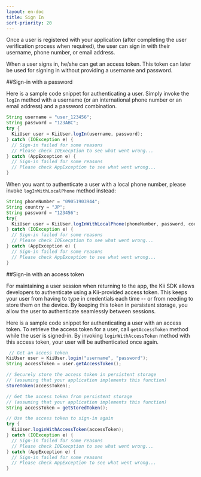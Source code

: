 ```yaml
---
layout: en-doc
title: Sign In
sort-priority: 20
---
```

Once a user is registered with your application (after completing the user verification process when required), the user can sign in with their username, phone number, or email address.

When a user signs in, he/she can get an access token.  This token can later be used for signing in without providing a username and password.


##Sign-in with a password

Here is a sample code snippet for authenticating a user.  Simply invoke the `logIn` method with a username (or an international phone number or an email address) and a password combination.

```java
String username = "user_123456";
String password = "123ABC";
try {
  KiiUser user = KiiUser.logIn(username, password);
} catch (IOException e) {
  // Sign-in failed for some reasons
  // Please check IOExecption to see what went wrong...
} catch (AppException e) {
  // Sign-in failed for some reasons
  // Please check AppException to see what went wrong...
}
```
When you want to authenticate a user with a local phone number, please invoke `logInWithLocalPhone` method instead:

```java
String phoneNumber = "09051903944";
String country = "JP";
String password = "123456";
try{
  KiiUser user = KiiUser.logInWithLocalPhone(phoneNumber, password, country);
} catch (IOException e) {
  // Sign-in failed for some reasons
  // Please check IOExecption to see what went wrong...
} catch (AppException e) {
  // Sign-in failed for some reasons
  // Please check AppException to see what went wrong...
}
```

##Sign-in with an access token

For maintaining a user session when returning to the app, the Kii SDK allows developers to authenticate using a Kii-provided access token. This keeps your user from having to type in credentials each time -- or from needing to store them on the device. By keeping this token in persistent storage, you allow the user to authenticate seamlessly between sessions.

Here is a sample code snippet for authenticating a user with an access token.  To retrieve the access token for a user, call `getAccessToken` method while the user is signed-in. By invoking `loginWithAccessToken` method with this access token, your user will be authenticated once again.

```java
 // Get an access token
KiiUser user = KiiUser.login("username", "password");
String accessToken = user.getAccessToken();

// Securely store the access token in persistent storage
// (assuming that your application implements this function)
storeToken(accessToken);

// Get the access token from persistent storage
// (assuming that your application implements this function)
String accessToken = getStoredToken();

// Use the access token to sign-in again
try {
  KiiUser.loginWithAccessToken(accessToken);
} catch (IOException e) {
  // Sign-in failed for some reasons
  // Please check IOExecption to see what went wrong...
} catch (AppException e) {
  // Sign-in failed for some reasons
  // Please check AppException to see what went wrong...
}
```
